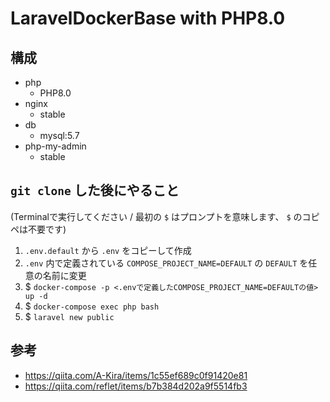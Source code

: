 # LaravelDockerBase with PHP8.0

## 構成

- php
    - PHP8.0
- nginx
    - stable
- db
    - mysql:5.7
- php-my-admin
    - stable

## `git clone` した後にやること

(Terminalで実行してください / 最初の `$` はプロンプトを意味します、 `$` のコピペは不要です)

1. `.env.default` から `.env` をコピーして作成
2. `.env` 内で定義されている `COMPOSE_PROJECT_NAME=DEFAULT` の `DEFAULT` を任意の名前に変更
1. $ `docker-compose -p <.envで定義したCOMPOSE_PROJECT_NAME=DEFAULTの値> up -d`
2. $ `docker-compose exec php bash`
3. $ `laravel new public`

## 参考

- https://qiita.com/A-Kira/items/1c55ef689c0f91420e81
- https://qiita.com/reflet/items/b7b384d202a9f5514fb3
